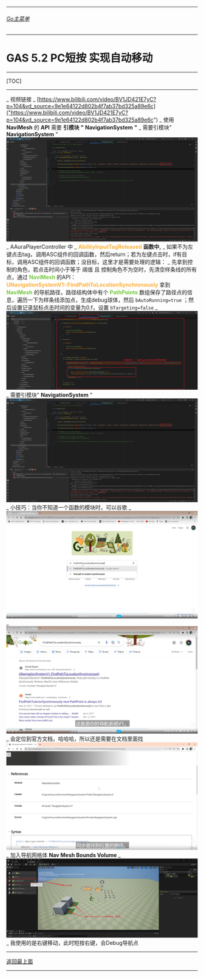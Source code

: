 ___________________________________________________________________________________________
###### [Go主菜单](../MainMenu.md)
___________________________________________________________________________________________

# GAS 5.2 PC短按 实现自动移动

___________________________________________________________________________________________

[TOC]

___________________________________________________________________________________________

_ 视频链接
    _  [https://www.bilibili.com/video/BV1JD421E7yC?p=104&vd_source=9e1e64122d802b4f7ab37bd325a89e6c]("https://www.bilibili.com/video/BV1JD421E7yC?p=104&vd_source=9e1e64122d802b4f7ab37bd325a89e6c")
_ 使用 **NaviMesh** 的 **API** 需要 **引模块** **"** **NavigationSystem**</font> **"**
    _ 需要引模块" **NavigationSystem**</font> " ![图片](https://github.com/liyunlong618/LiYunLongKnowledgeLibrary/blob/main/UECPP/Models/GAS/GAS_2_Aura/DetailContent/Image/GAS_032/113058_475192.png?raw=true)
_ AAuraPlayerController 中
    _ <font color=#FFAF38>**AbilityInputTagReleased**</font> **函数中,**
        _ 如果不为左键点击tag，调用ASC组件的回调函数，然后return；若为左键点击时，if有目标，调用ASC组件的回调函数；没目标，这里才是需要处理的逻辑：
        _ 先拿到控制的角色，若点击时间小于等于 阈值 且 控制角色不为空时，先清空样条线的所有点，通过 <font color=#75C940>**NaviMesh**</font> 的API： <font color=#FFAF38>**UNavigationSystemV1::FindPathToLocationSynchronously**</font> 拿到 <font color=#75C940>**NaviMesh**</font> 的导航路径，路径结构体中有个 <font color=#75C940>**PathPoints**</font> 数组保存了路径点的信息，遍历一下为样条线添加点，生成debug球体，然后 `bAutoRunning=true` ；然后设置记录鼠标点击时间的变量为0.f，设置 `bTargeting=false`
        _  ![图片](https://github.com/liyunlong618/LiYunLongKnowledgeLibrary/blob/main/UECPP/Models/GAS/GAS_2_Aura/DetailContent/Image/GAS_032/637612_886080.png?raw=true)
            _ 需要引模块" **NavigationSystem**</font> " ![图片](https://github.com/liyunlong618/LiYunLongKnowledgeLibrary/blob/main/UECPP/Models/GAS/GAS_2_Aura/DetailContent/Image/GAS_032/711087_988406.png?raw=true)
_ 小技巧：当你不知道一个函数的模块时，可以谷歌
    _  ![图片](https://github.com/liyunlong618/LiYunLongKnowledgeLibrary/blob/main/UECPP/Models/GAS/GAS_2_Aura/DetailContent/Image/GAS_032/679958_782482.png?raw=true)
    _  ![图片](https://github.com/liyunlong618/LiYunLongKnowledgeLibrary/blob/main/UECPP/Models/GAS/GAS_2_Aura/DetailContent/Image/GAS_032/259772_140573.png?raw=true)
    _ 会定位到官方文档，哈哈哈，所以还是需要在文档里面找 ![图片](https://github.com/liyunlong618/LiYunLongKnowledgeLibrary/blob/main/UECPP/Models/GAS/GAS_2_Aura/DetailContent/Image/GAS_032/193824_382242.png?raw=true)
_ 加入导航网格体 **Nav Mesh Bounds Volume**</font>
    _  ![图片](https://github.com/liyunlong618/LiYunLongKnowledgeLibrary/blob/main/UECPP/Models/GAS/GAS_2_Aura/DetailContent/Image/GAS_032/273431_263758.png?raw=true)
_ 我使用的是右键移动，此时短按右键，会Debug导航点

___________________________________________________________________________________________

[返回最上面](#Go主菜单)
___________________________________________________________________________________________